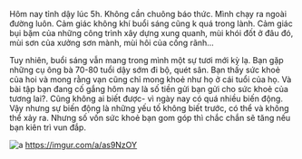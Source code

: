 Hôm nay tỉnh dậy lúc 5h. Không cần chuông báo thức. Mình chạy ra ngoài đường luôn.
Cảm giác không khí buổi sáng cũng k quá trong lành. Cảm giác bụi bặm của những công trình xây dựng xung quanh, mùi khói đốt ở đâu đó, mùi sơn của xưởng sơn mành, mùi hôi của cống rãnh...

 Tuy nhiên, buổi sáng vẫn mang trong mình một sự tươi mới kỳ lạ. Bạn gặp những cụ ông bà 70-80 tuổi dậy sớm đi bộ, quét sân. Bạn thấy sức khoẻ của hoi và mong rằng vạn cũng chỉ mong khoẻ như họ ở cái tuổi của họ. Và bài tập bạn đang cố gắng hôm nay là số tiền gửi bạn gửi cho sức khoẻ của tương lai?. Cũng không ai biết được- vì ngày nay có quá nhiều biến động.  Vậy nhưng sự biến động là những yếu tố không biết trước, có thể và không thể xảy ra. Nhưng số vốn sức khoẻ bạn gom góp thì chắc chắn sẽ tăng nếu bạn kiên trì vun đắp.

![a](https://imgur.com/a/as9NzOY)
https://imgur.com/a/as9NzOY

